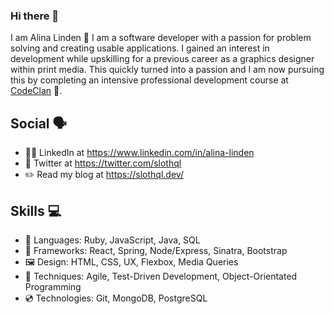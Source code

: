 ### Hi there 👋

I am Alina Linden 🦥 I am a software developer with a passion for problem solving and creating usable applications. I gained an interest in development while upskilling for a previous career as a graphics designer within print media. This quickly turned into a passion and I am now pursuing this by completing an intensive professional development course at [CodeClan](https://codeclan.com/) 🏴󠁧󠁢󠁳󠁣󠁴󠁿.

## Social 🗣️

- 👩‍💻 LinkedIn at https://www.linkedin.com/in/alina-linden
- 🐤 Twitter at https://twitter.com/slothql
- ✏️ Read my blog at https://slothql.dev/

## Skills 💻

- 💬 Languages: Ruby, JavaScript, Java, SQL
- 📐 Frameworks: React, Spring, Node/Express, Sinatra, Bootstrap
- 🖼️ Design: HTML, CSS, UX, Flexbox, Media Queries
- 🥼 Techniques: Agile, Test-Driven Development,  Object-Orientated Programming
- 💿 Technologies: Git, MongoDB, PostgreSQL
